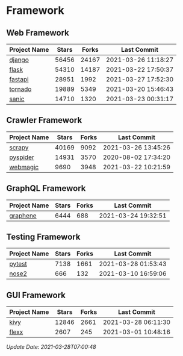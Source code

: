 # Framework

## Web Framework
| Project Name | Stars | Forks | Last Commit |
| ------------ | ----- | ----- | ----------- |
| [django](https://github.com/django/django) | 56456 | 24167 | 2021-03-26 11:18:27 |
| [flask](https://github.com/pallets/flask) | 54310 | 14187 | 2021-03-22 17:50:37 |
| [fastapi](https://github.com/tiangolo/fastapi) | 28951 | 1992 | 2021-03-27 17:52:30 |
| [tornado](https://github.com/tornadoweb/tornado) | 19889 | 5349 | 2021-03-20 15:46:43 |
| [sanic](https://github.com/sanic-org/sanic) | 14710 | 1320 | 2021-03-23 00:31:17 |

## Crawler Framework
| Project Name | Stars | Forks | Last Commit |
| ------------ | ----- | ----- | ----------- |
| [scrapy](https://github.com/scrapy/scrapy) | 40169 | 9092 | 2021-03-26 13:45:26 |
| [pyspider](https://github.com/binux/pyspider) | 14931 | 3570 | 2020-08-02 17:34:20 |
| [webmagic](https://github.com/code4craft/webmagic) | 9690 | 3948 | 2021-03-22 10:21:59 |

## GraphQL Framework
| Project Name | Stars | Forks | Last Commit |
| ------------ | ----- | ----- | ----------- |
| [graphene](https://github.com/graphql-python/graphene) | 6444 | 688 | 2021-03-24 19:32:51 |

## Testing Framework
| Project Name | Stars | Forks | Last Commit |
| ------------ | ----- | ----- | ----------- |
| [pytest](https://github.com/pytest-dev/pytest) | 7138 | 1661 | 2021-03-28 01:53:43 |
| [nose2](https://github.com/nose-devs/nose2) | 666 | 132 | 2021-03-10 16:59:06 |

## GUI Framework
| Project Name | Stars | Forks | Last Commit |
| ------------ | ----- | ----- | ----------- |
| [kivy](https://github.com/kivy/kivy) | 12846 | 2661 | 2021-03-28 06:11:30 |
| [flexx](https://github.com/flexxui/flexx) | 2607 | 245 | 2021-03-01 10:48:16 |

*Update Date: 2021-03-28T07:00:48*